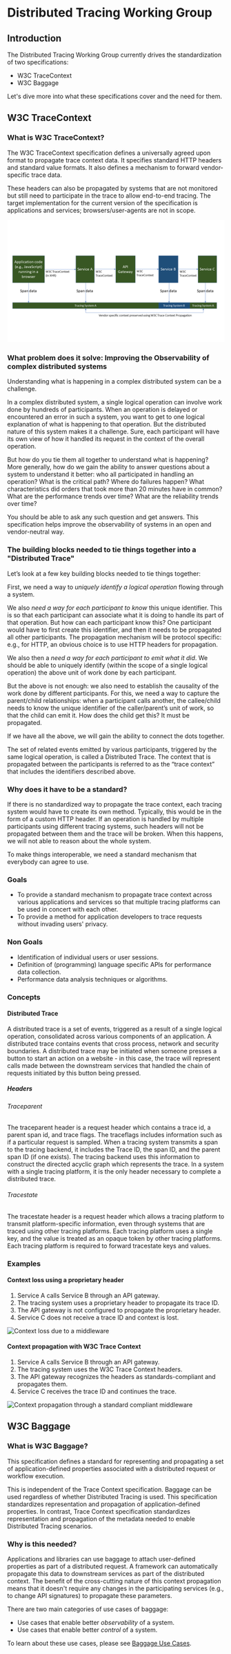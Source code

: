 # Distributed Tracing Working Group

## Introduction
The Distributed Tracing Working Group currently drives the standardization of two specifications:

- W3C TraceContext
- W3C Baggage

Let's dive more into what these specifications cover and the need for them.

## W3C TraceContext

### What is W3C TraceContext?
The W3C TraceContext specification defines a universally agreed upon format to propagate trace context data. It specifies standard HTTP headers and standard value formats. It also defines a mechanism to forward vendor-specific trace data.

These headers can also be propagated by systems that are not monitored but still need to participate in the trace to allow end-to-end tracing. The target implementation for the current version of the specification is applications and services; browsers/user-agents are not in scope.

![Trace Context Propagation](./assets/explainer_all_in_one.png "Trace Context Propagation")

### What problem does it solve: Improving the Observability of complex distributed systems
Understanding what is happening in a complex distributed system can be a challenge.

In a complex distributed system, a single logical operation can involve work done by hundreds of participants. When an operation is delayed or encountered an error in such a system, you want to get to one logical explanation of what is happening to that operation. But the distributed nature of this system makes it a challenge. Sure, each participant will have its own view of how it handled its request in the context of the overall operation.

But how do you tie them all together to understand what is happening? More generally, how do we gain the ability to answer questions about a system to understand it better: who all participated in handling an operation? What is the critical path? Where do failures happen? What characteristics did orders that took more than 20 minutes have in common? What are the performance trends over time? What are the reliability trends over time?

You should be able to ask any such question and get answers. This specification helps improve the observability of systems in an open and vendor-neutral way.

### The building blocks needed to tie things together into a "Distributed Trace"
Let’s look at a few key building blocks needed to tie things together:

First, we need a way to *uniquely identify a logical operation* flowing through a system.

We also *need a way for each participant to know* this unique identifier. This is so that each participant can associate what it is doing to handle its part of that operation. But how can each participant know this? One participant would have to first create this identifier, and then it needs to be propagated all other participants. The propagation mechanism will be protocol specific: e.g., for HTTP, an obvious choice is to use HTTP headers for propagation.

We also then a *need a way for each participant to emit what it did*. We should be able to uniquely identify (within the scope of a single logical operation) the above unit of work done by each participant.

But the above is not enough: we also need to establish the causality of the work done by different participants. For this, we need a way to capture the parent/child relationships: when a participant calls another, the callee/child needs to know the unique identifier of the caller/parent’s unit of work, so that the child can emit it. How does the child get this? It must be propagated.

If we have all the above, we will gain the ability to connect the dots together.

The set of related events emitted by various participants, triggered by the same logical operation, is called a Distributed Trace. The context that is propagated between the participants is referred to as the “trace context” that includes the identifiers described above.

### Why does it have to be a standard?
If there is no standardized way to propagate the trace context, each tracing system would have to create its own method. Typically, this would be in the form of a custom HTTP header. If an operation is handled by multiple participants using different tracing systems, such headers will not be propagated between them and the trace will be broken. When this happens, we will not able to reason about the whole system.

To make things interoperable, we need a standard mechanism that everybody can agree to use.

### Goals

- To provide a standard mechanism to propagate trace context across various applications and services so that multiple tracing platforms can be used in concert with each other.
- To provide a method for application developers to trace requests without invading users' privacy.

### Non Goals
- Identification of individual users or user sessions.
- Definition of (programming) language specific APIs for performance data collection.
- Performance data analysis techniques or algorithms.

### Concepts

#### Distributed Trace
A distributed trace is a set of events, triggered as a result of a single logical operation, consolidated across various components of an application. A distributed trace contains events that cross process, network and security boundaries. A distributed trace may be initiated when someone presses a button to start an action on a website - in this case, the trace will represent calls made between the downstream services that handled the chain of requests initiated by this button being pressed.

##### Headers

###### Traceparent

The traceparent header is a request header which contains a trace id, a parent span id, and trace flags. The traceflags includes information such as if a particular request is sampled. When a tracing system transmits a span to the tracing backend, it includes the Trace ID, the span ID, and the parent span ID (if one exists). The tracing backend uses this information to construct the directed acyclic graph which represents the trace. In a system with a single tracing platform, it is the only header necessary to complete a distributed trace.

###### Tracestate

The tracestate header is a request header which allows a tracing platform to transmit platform-specific information, even through systems that are traced using other tracing platforms. Each tracing platform uses a single key, and the value is treated as an opaque token by other tracing platforms. Each tracing platform is required to forward tracestate keys and values.

### Examples

#### Context loss using a proprietary header

1. Service A calls Service B through an API gateway.
2. The tracing system uses a proprietary header to propagate its trace ID.
3. The API gateway is not configured to propagate the proprietary header.
4. Service C does not receive a trace ID and context is lost.

![Context loss due to a middleware](./assets/explainer_context_loss.png "Context loss due to a middleware")

#### Context propagation with W3C Trace Context
1. Service A calls Service B through an API gateway.
2. The tracing system uses the W3C Trace Context headers.
3. The API gateway recognizes the headers as standards-compliant and propagates them.
4. Service C receives the trace ID and continues the trace.

![Context propagation through a standard compliant middleware](./assets/explainer_context_preserved.png "Context propagation through a standard compliant middleware")

## W3C Baggage

### What is W3C Baggage?
This specification defines a standard for representing and propagating a set of application-defined properties associated with a distributed request or workflow execution.

This is independent of the Trace Context specification. Baggage can be used regardless of whether Distributed Tracing is used. This specification standardizes representation and propagation of application-defined properties. In contrast, Trace Context specification standardizes representation and propagation of the metadata needed to enable Distributed Tracing scenarios.

### Why is this needed?
Applications and libraries can use baggage to attach user-defined properties as part of a distributed request. A framework can automatically propagate this data to downstream services as part of the distributed context. The benefit of the cross-cutting nature of this context propagation means that it doesn't require any changes in the participating services (e.g., to change API signatures) to propagate these parameters.

There are two main categories of use cases of baggage:

- Use cases that enable better *observability* of a system.
- Use cases that enable better *control* of a system.

To learn about these use cases, please see [Baggage Use Cases](https://github.com/w3c/baggage/blob/main/baggage/README.md).
